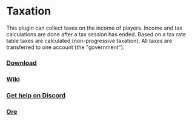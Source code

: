 # Taxation

This plugin can collect taxes on the income of players. Income and tax calculations are done after a tax session has ended. Based on a tax rate table taxes are calculated (non-progressive taxation). All taxes are transferred to one account (the "government").

### [Download](https://github.com/randombyte-developer/taxation/releases)

### [Wiki](https://github.com/randombyte-developer/taxation/wiki)

### [Get help on Discord](https://discord.gg/ZHZ9Z8T)

### [Ore](https://ore.spongepowered.org/RandomByte/Taxation)
